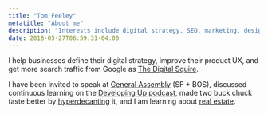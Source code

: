 ```yaml
---
title: "Tom Feeley"
metatitle: "About me"
description: "Interests include digital strategy, SEO, marketing, design, development, real estate, and property management."
date: 2018-05-27T06:59:31-04:00
---
```


I help businesses define their digital strategy, improve their product UX, and get more search traffic from Google as [The Digital Squire](https://thedigitalsquire.com).

I have been invited to speak at [General Assembly](https://generalassemb.ly/instructors/tom-feeley/17145) (SF + BOS), discussed continuous learning on the [Developing Up podcast](https://www.developingup.com/episodes/27), made two buck chuck taste better by [hyperdecanting](https://tomfeeley.com/hyperdecanting/) it, and I am learning about [real estate](https://tomfeeley.com/real-estate-terms/).
